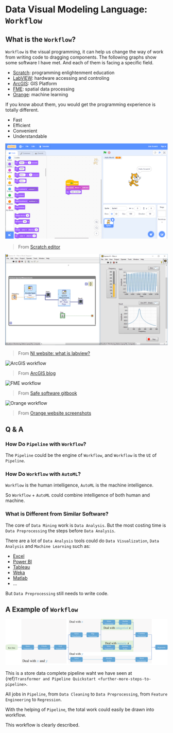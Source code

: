 # Data Visual Modeling Language: `Workflow`

## What is the `Workflow`?

`Workflow` is the visual programming, it can help us change the way of work from writing code to dragging components. The following graphs show some software I have met. And each of them is facing a specific field.

- [Scratch](https://scratch.mit.edu/): programming enlightenment education
- [LabVIEW](https://www.ni.com/en-us/shop/labview.html): hardware accessing and controling
- [ArcGIS](https://www.esri.com/en-us/arcgis/products/arcgis-pro/overview): GIS Platform
- [FME](https://www.safe.com/): spatial data processing
- [Orange](https://orangedatamining.com/): machine learning

If you know about them, you would get the programming experience is totally different.

- Fast
- Efficient
- Convenient
- Understandable

![Scratch](../_static/scratch.png)

> From [Scratch editor](https://scratch.mit.edu/projects/editor)

![LabVIEW](../_static/FME.png)

> From [NI website: what is labview?](https://www.ni.com/en-us/shop/labview.html)

![ArcGIS workflow](https://www.esri.com/arcgis-blog/wp-content/uploads/2018/01/Logical-Tools-2-1024x528.png)

> From [ArcGIS blog](https://www.esri.com/arcgis-blog/products/announcements/announcements/arcgis-pro-2-1-has-been-released/)

![FME workflow](https://safe-software.gitbooks.io/fme-desktop-data-integration-2018/content/Integration2Lab/Images/Img1.003.FMEWorkbench.png)

> From [Safe software gitbook](https://safe-software.gitbooks.io/fme-desktop-data-integration-2018/content/Integration2Lab/2.01.FMEDesktopComponents.html)

![Orange workflow](https://orangedatamining.com/screenshots/images/evaluation.png)

> From [Orange website screenshots](https://orangedatamining.com/screenshots/)

## Q & A

### How Do `Pipeline` with `Workflow`?

The `Pipeline` could be the engine of `Workflow`, and `Workflow` is the `UI` of `Pipeline`.

### How Do `Workflow` with `AutoML`?

`Workflow` is the human intelligence, `AutoML` is the machine intelligence.

So `Workflow` + `AutoML` could combine intelligence of both human and machine.

### What is Different from Similar Software?

The core of `Data Mining` work is `Data Analysis`.
But the most costing time is `Data Preprocessing` the steps before `Data Analysis`.

There are a lot of `Data Analysis` tools could do `Data Visualization`, `Data Analysis` and `Machine Learning` such as:

- [Excel](https://www.microsoft.com/en-us/microsoft-365/excel)
- [Power BI](https://powerbi.microsoft.com/)
- [Tableau](https://www.tableau.com/)
- [Weka](https://www.cs.waikato.ac.nz/ml/weka/)
- [Matlab](https://www.mathworks.com/)
- ...

But `Data Preprocessing` still needs to write code.

## A Example of `Workflow`

![Store data pipeline](../_static/store-data-pipeline.png)

This is a store data complete pipeline waht we have seen at {ref}`Transformer and Pipeline Quickstart <further-more-steps-to-pipeline>`.

All jobs in `Pipeline`, from `Data Cleaning` to `Data Preprocessing`, from `Feature Engineering` to `Regression`.

With the helping of `Pipeline`, the total work could easily be drawn into workflow.

This workflow is clearly described.
